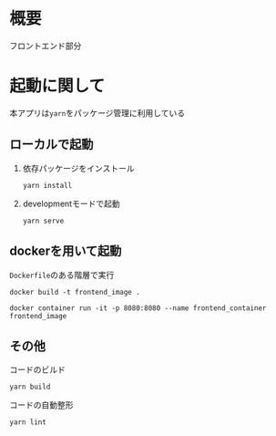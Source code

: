 # 概要
フロントエンド部分

# 起動に関して
本アプリは`yarn`をパッケージ管理に利用している

## ローカルで起動
1. 依存パッケージをインストール
    ```
    yarn install
    ```
2. developmentモードで起動
    ```
    yarn serve
    ```
## dockerを用いて起動
`Dockerfile`のある階層で実行
```
docker build -t frontend_image .

docker container run -it -p 8080:8080 --name frontend_container frontend_image
```

## その他
コードのビルド
```
yarn build
```

コードの自動整形
```
yarn lint
```